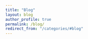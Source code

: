 ```yaml
---
title: "Blog"
layout: blog
author_profile: true
permalink: /blog/
redirect_from: "/categories/#blog"
---
```

